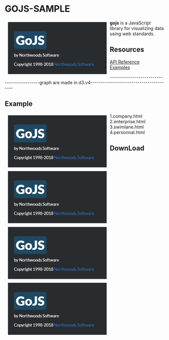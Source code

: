 # GOJS-SAMPLE

<a href="https://gojs.net/latest/index.html"><img src="https://github.com/azcvcza/gojs-Sample/blob/master/gojs.png" align="left" hspace="10" vspace="6"></a>

**gojs**  is a JavaScript library for visualizing data using web standards. 

## Resources

* [API Reference](https://gojs.net/latest/api/index.html)
* [Examples](https://gojs.net/latest/samples/index.html)

-------------------------------------------graph are made in d3.v4----------------------------------------
## Example
1.company.html
<img src="https://github.com/azcvcza/gojs-Sample/blob/master/gojs.png" align="left" hspace="10" vspace="6">
2.enterprise.html
<img src="https://github.com/azcvcza/gojs-Sample/blob/master/gojs.png" align="left" hspace="10" vspace="6">
3.swimlane.html
<img src="https://github.com/azcvcza/gojs-Sample/blob/master/gojs.png" align="left" hspace="10" vspace="6">
4.personnal.html
<img src="https://github.com/azcvcza/gojs-Sample/blob/master/gojs.png" align="left" hspace="10" vspace="6">



## DownLoad

